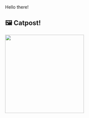 Hello there!



## 🖼️ Catpost!

<sub>
    <img src="https://cdn2.thecatapi.com/images/bbk.jpg" height="256">
</sub>

